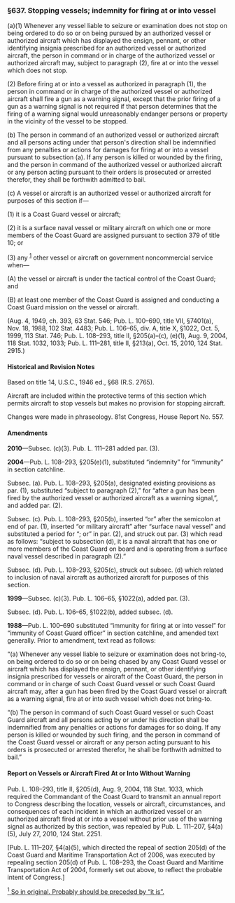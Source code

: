 ### §637. Stopping vessels; indemnity for firing at or into vessel ###

(a)(1) Whenever any vessel liable to seizure or examination does not stop on being ordered to do so or on being pursued by an authorized vessel or authorized aircraft which has displayed the ensign, pennant, or other identifying insignia prescribed for an authorized vessel or authorized aircraft, the person in command or in charge of the authorized vessel or authorized aircraft may, subject to paragraph (2), fire at or into the vessel which does not stop.

(2) Before firing at or into a vessel as authorized in paragraph (1), the person in command or in charge of the authorized vessel or authorized aircraft shall fire a gun as a warning signal, except that the prior firing of a gun as a warning signal is not required if that person determines that the firing of a warning signal would unreasonably endanger persons or property in the vicinity of the vessel to be stopped.

(b) The person in command of an authorized vessel or authorized aircraft and all persons acting under that person's direction shall be indemnified from any penalties or actions for damages for firing at or into a vessel pursuant to subsection (a). If any person is killed or wounded by the firing, and the person in command of the authorized vessel or authorized aircraft or any person acting pursuant to their orders is prosecuted or arrested therefor, they shall be forthwith admitted to bail.

(c) A vessel or aircraft is an authorized vessel or authorized aircraft for purposes of this section if—

(1) it is a Coast Guard vessel or aircraft;

(2) it is a surface naval vessel or military aircraft on which one or more members of the Coast Guard are assigned pursuant to section 379 of title 10; or

(3) any <sup><a href="#637_1_target" name="637_1">1</a></sup> other vessel or aircraft on government noncommercial service when—

(A) the vessel or aircraft is under the tactical control of the Coast Guard; and

(B) at least one member of the Coast Guard is assigned and conducting a Coast Guard mission on the vessel or aircraft.

(Aug. 4, 1949, ch. 393, 63 Stat. 546; Pub. L. 100–690, title VII, §7401(a), Nov. 18, 1988, 102 Stat. 4483; Pub. L. 106–65, div. A, title X, §1022, Oct. 5, 1999, 113 Stat. 746; Pub. L. 108–293, title II, §205(a)–(c), (e)(1), Aug. 9, 2004, 118 Stat. 1032, 1033; Pub. L. 111–281, title II, §213(a), Oct. 15, 2010, 124 Stat. 2915.)

#### Historical and Revision Notes ####

Based on title 14, U.S.C., 1946 ed., §68 (R.S. 2765).

Aircraft are included within the protective terms of this section which permits aircraft to stop vessels but makes no provision for stopping aircraft.

Changes were made in phraseology. 81st Congress, House Report No. 557.

#### Amendments ####

**2010**—Subsec. (c)(3). Pub. L. 111–281 added par. (3).

**2004**—Pub. L. 108–293, §205(e)(1), substituted “indemnity” for “immunity” in section catchline.

Subsec. (a). Pub. L. 108–293, §205(a), designated existing provisions as par. (1), substituted “subject to paragraph (2),” for “after a gun has been fired by the authorized vessel or authorized aircraft as a warning signal,”, and added par. (2).

Subsec. (c). Pub. L. 108–293, §205(b), inserted “or” after the semicolon at end of par. (1), inserted “or military aircraft” after “surface naval vessel” and substituted a period for “; or” in par. (2), and struck out par. (3) which read as follows: “subject to subsection (d), it is a naval aircraft that has one or more members of the Coast Guard on board and is operating from a surface naval vessel described in paragraph (2).”

Subsec. (d). Pub. L. 108–293, §205(c), struck out subsec. (d) which related to inclusion of naval aircraft as authorized aircraft for purposes of this section.

**1999**—Subsec. (c)(3). Pub. L. 106–65, §1022(a), added par. (3).

Subsec. (d). Pub. L. 106–65, §1022(b), added subsec. (d).

**1988**—Pub. L. 100–690 substituted “immunity for firing at or into vessel” for “immunity of Coast Guard officer” in section catchline, and amended text generally. Prior to amendment, text read as follows:

“(a) Whenever any vessel liable to seizure or examination does not bring-to, on being ordered to do so or on being chased by any Coast Guard vessel or aircraft which has displayed the ensign, pennant, or other identifying insignia prescribed for vessels or aircraft of the Coast Guard, the person in command or in charge of such Coast Guard vessel or such Coast Guard aircraft may, after a gun has been fired by the Coast Guard vessel or aircraft as a warning signal, fire at or into such vessel which does not bring-to.

“(b) The person in command of such Coast Guard vessel or such Coast Guard aircraft and all persons acting by or under his direction shall be indemnified from any penalties or actions for damages for so doing. If any person is killed or wounded by such firing, and the person in command of the Coast Guard vessel or aircraft or any person acting pursuant to his orders is prosecuted or arrested therefor, he shall be forthwith admitted to bail.”

#### Report on Vessels or Aircraft Fired At or Into Without Warning ####

Pub. L. 108–293, title II, §205(d), Aug. 9, 2004, 118 Stat. 1033, which required the Commandant of the Coast Guard to transmit an annual report to Congress describing the location, vessels or aircraft, circumstances, and consequences of each incident in which an authorized vessel or an authorized aircraft fired at or into a vessel without prior use of the warning signal as authorized by this section, was repealed by Pub. L. 111–207, §4(a)(5), July 27, 2010, 124 Stat. 2251.

[Pub. L. 111–207, §4(a)(5), which directed the repeal of section 205(d) of the Coast Guard and Maritime Transportation Act of 2006, was executed by repealing section 205(d) of Pub. L. 108–293, the Coast Guard and Maritime Transportation Act of 2004, formerly set out above, to reflect the probable intent of Congress.]

[<sup>1</sup> So in original. Probably should be preceded by “it is”.](#637_1)